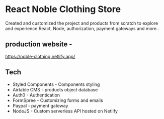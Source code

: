 # React Noble Clothing Store

Created and customized the project and products from scratch
to explore and experience React, Node, authorization, payment gateways and more..

## production website -
https://noble-clothing.netlify.app/


## Tech
- Styled Components - Components styling 
- Airtable CMS - products object database
- Auth0 - Authentication
- FormSpree - Customizing forms and emails
- Paypal -  payment gateway
- NodeJS - Custom serverless API hosted on Netlify 
